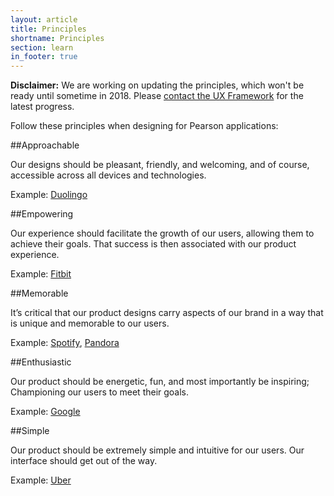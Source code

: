```yaml
---
layout: article
title: Principles
shortname: Principles
section: learn
in_footer: true
---
```



**Disclaimer:** We are working on updating the principles, which won't be ready until sometime in 2018. Please [contact the UX Framework]({{site.baseurl}}/contact) for the latest progress.


Follow these principles when designing for Pearson applications:




##Approachable

Our designs should be pleasant, friendly, and welcoming, and of course, accessible across all devices and technologies.

Example: [Duolingo](https://www.duolingo.com/)




##Empowering

Our experience should facilitate the growth of our users, allowing them to achieve their goals. That success is then associated with our product experience.

Example: [Fitbit](https://www.fitbit.com/home)




##Memorable

It’s critical that our product designs carry aspects of our brand in a way that is unique and memorable to our users.

Example: [Spotify](https://www.spotify.com/us/home/), [Pandora](https://www.pandora.com/)




##Enthusiastic

Our product should be energetic, fun, and most importantly be inspiring; Championing our users to meet their goals.

Example: [Google](https://www.google.com/)



##Simple

Our product should be extremely simple and intuitive for our users. Our interface should get out of the way.

Example: [Uber](https://www.uber.com/)
